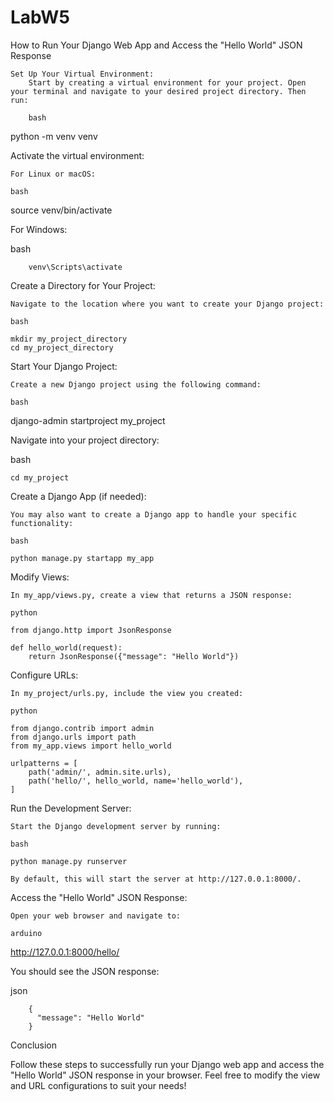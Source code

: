 # LabW5
How to Run Your Django Web App and Access the "Hello World" JSON Response

    Set Up Your Virtual Environment:
        Start by creating a virtual environment for your project. Open your terminal and navigate to your desired project directory. Then run:

        bash

python -m venv venv

Activate the virtual environment:

    For Linux or macOS:

    bash

source venv/bin/activate

For Windows:

bash

        venv\Scripts\activate

Create a Directory for Your Project:

    Navigate to the location where you want to create your Django project:

    bash

    mkdir my_project_directory
    cd my_project_directory

Start Your Django Project:

    Create a new Django project using the following command:

    bash

django-admin startproject my_project

Navigate into your project directory:

bash

    cd my_project

Create a Django App (if needed):

    You may also want to create a Django app to handle your specific functionality:

    bash

    python manage.py startapp my_app

Modify Views:

    In my_app/views.py, create a view that returns a JSON response:

    python

    from django.http import JsonResponse

    def hello_world(request):
        return JsonResponse({"message": "Hello World"})

Configure URLs:

    In my_project/urls.py, include the view you created:

    python

    from django.contrib import admin
    from django.urls import path
    from my_app.views import hello_world

    urlpatterns = [
        path('admin/', admin.site.urls),
        path('hello/', hello_world, name='hello_world'),
    ]

Run the Development Server:

    Start the Django development server by running:

    bash

    python manage.py runserver

    By default, this will start the server at http://127.0.0.1:8000/.

Access the "Hello World" JSON Response:

    Open your web browser and navigate to:

    arduino

http://127.0.0.1:8000/hello/

You should see the JSON response:

json

        {
          "message": "Hello World"
        }

Conclusion

Follow these steps to successfully run your Django web app and access the "Hello World" JSON response in your browser. Feel free to modify the view and URL configurations to suit your needs!
